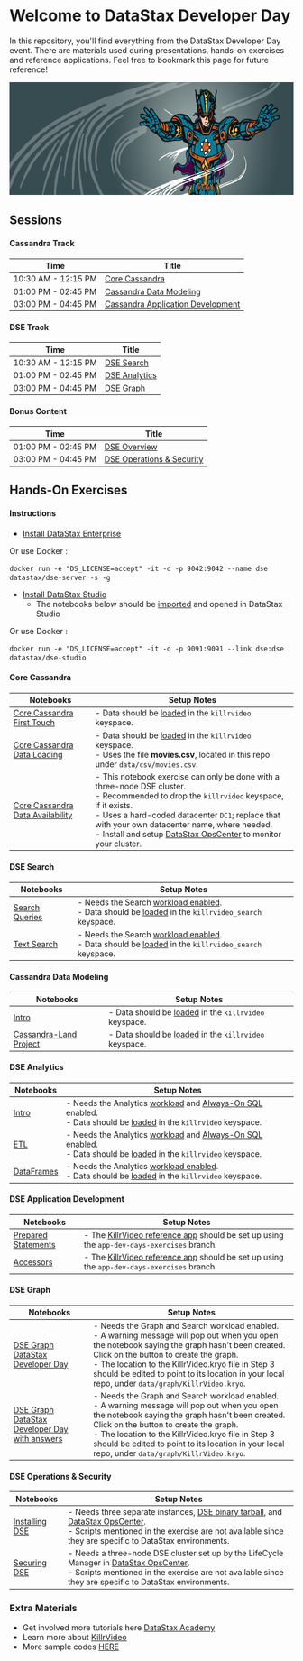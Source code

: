 Welcome to DataStax Developer Day
========================================

In this repository, you'll find everything from the DataStax Developer Day event. There are materials used during presentations, hands-on exercises and reference applications. Feel free to bookmark this page for future reference!

<img src="./img/DeveloperDayBanner.png" height="200" />

## Sessions

#### Cassandra Track
| Time  | Title
|---|---|
| 10:30 AM - 12:15 PM  | [Core Cassandra](https://github.com/DataStax-Academy/developer-day-2018/blob/master/slides/Developer%20Day%20-%20Core%20Cassandra.pdf)  |
| 01:00 PM - 02:45 PM | [Cassandra Data Modeling](https://github.com/DataStax-Academy/developer-day-2018/blob/master/slides/Developer%20Day%20-%20Data%20Modeling.pdf)  |
| 03:00 PM - 04:45 PM | [Cassandra Application Development](https://github.com/DataStax-Academy/developer-day-2018/blob/master/slides/Developer%20Day%20-%20Application%20Development.pdf)  |

#### DSE Track
| Time  | Title
|---|---|
| 10:30 AM - 12:15 PM | [DSE Search](https://github.com/DataStax-Academy/developer-day-2018/blob/master/slides/Developer%20Day%20-%20DSE%20Search.pdf)  |
| 01:00 PM - 02:45 PM | [DSE Analytics](https://github.com/DataStax-Academy/developer-day-2018/blob/master/slides/Developer%20Day%20-%20DSE%20Analytics.pdf)  |
| 03:00 PM - 04:45 PM | [DSE Graph](https://github.com/DataStax-Academy/developer-day-2018/blob/master/slides/Developer%20Day%20-%20DSE%20Graph.pdf)  |

#### Bonus Content
| Time  | Title
|---|---|
| 01:00 PM - 02:45 PM | [DSE Overview](https://github.com/DataStax-Academy/developer-day-2018/blob/master/slides/Developer%20Day%20-%20DSE%20Overview.pdf)  |
| 03:00 PM - 04:45 PM | [DSE Operations & Security](https://github.com/DataStax-Academy/developer-day-2018/blob/master/slides/Developer%20Day%20-%20Operations%20&%20Security.pdf)  |

## Hands-On Exercises

#### Instructions
* [Install DataStax Enterprise](https://docs.datastax.com/en/install/doc/install60/installTOC.html)

Or use Docker :
```
docker run -e "DS_LICENSE=accept" -it -d -p 9042:9042 --name dse datastax/dse-server -s -g
```

* [Install DataStax Studio](https://docs.datastax.com/en/install/doc/install60/installStudio.html)
   - The notebooks below should be [imported](https://docs.datastax.com/en/studio/6.0/studio/importNotebook.html) and opened in DataStax Studio

Or use Docker :
```
docker run -e "DS_LICENSE=accept" -it -d -p 9091:9091 --link dse:dse datastax/dse-studio
```

#### Core Cassandra
| Notebooks | Setup Notes
|---|---|
| [Core Cassandra First Touch](https://github.com/DataStax-Academy/developer-day-2018/blob/master/notebooks/Core_Cassandra_First_Touch.studio-nb.tar) | - Data should be [loaded](https://github.com/DataStax-Academy/developer-day-2018/tree/master/setup/load-data) in the `killrvideo` keyspace.
| [Core Cassandra Data Loading](https://github.com/DataStax-Academy/developer-day-2018/blob/master/notebooks/Core_Cassandra_Data_Loading_DataStax_Developer_Day.studio-nb.tar) | - Data should be [loaded](https://github.com/DataStax-Academy/developer-day-2018/tree/master/setup/load-data) in the `killrvideo` keyspace.<br> - Uses the file **movies.csv**, located in this repo under `data/csv/movies.csv`.
| [Core Cassandra Data Availability](https://github.com/DataStax-Academy/developer-day-2018/blob/master/notebooks/Core_Cassandra_Data_Availability_DataStax_Developer_Day.studio-nb.tar) | - This notebook exercise can only be done with a three-node DSE cluster.<br> - Recommended to drop the `killrvideo` keyspace, if it exists.<br>- Uses a hard-coded datacenter `DC1`; replace that with your own datacenter name, where needed.<br> - Install and setup [DataStax OpsCenter](https://docs.datastax.com/en/install/doc/install60/opscInstallOpsc.html) to monitor your cluster.

#### DSE Search
| Notebooks | Setup Notes
|---|---|
| [Search Queries](https://github.com/DataStax-Academy/developer-day-2018/blob/master/notebooks/DSE_Search_Search_Queries_DataStax_Developer_Day.studio-nb.tar) | - Needs the Search [workload enabled](https://github.com/DataStax-Academy/developer-day-2018/tree/master/setup/enable-workload).<br>  - Data should be [loaded](https://github.com/DataStax-Academy/developer-day-2018/tree/master/setup/load-data) in the `killrvideo_search` keyspace.
| [Text Search](https://github.com/DataStax-Academy/developer-day-2018/blob/master/notebooks/DSE_Search_Text_Search_DataStax_Developer_Day.studio-nb.tar) | - Needs the Search [workload enabled](https://github.com/DataStax-Academy/developer-day-2018/tree/master/setup/enable-workload).<br> - Data should be [loaded](https://github.com/DataStax-Academy/developer-day-2018/tree/master/setup/load-data) in the `killrvideo_search` keyspace.

#### Cassandra Data Modeling
| Notebooks | Setup Notes
|---|---|
| [Intro](https://github.com/DataStax-Academy/developer-day-2018/blob/master/notebooks/Data_Modeling_Data_Modeling_Intro_DataStax_Developer_Day.studio-nb.tar) | - Data should be [loaded](https://github.com/DataStax-Academy/developer-day-2018/tree/master/setup/load-data) in the `killrvideo` keyspace.
| [Cassandra-Land Project](https://github.com/DataStax-Academy/developer-day-2018/blob/master/notebooks/Data_Modeling_Cassandra-Land_Project.studio-nb.tar) | - Data should be [loaded](https://github.com/DataStax-Academy/developer-day-2018/tree/master/setup/load-data) in the `killrvideo` keyspace.

#### DSE Analytics
| Notebooks | Setup Notes
|---|---|
| [Intro](https://github.com/DataStax-Academy/developer-day-2018/blob/master/notebooks/DSE_Analytics_Intro_DataStax_Developer_Day.studio-nb.tar) | - Needs the Analytics [workload](https://github.com/DataStax-Academy/developer-day-2018/tree/master/setup/enable-workload) and [Always-On SQL](https://github.com/DataStax-Academy/developer-day-2018/blob/master/setup/enable-AOSS) enabled.<br> - Data should be [loaded](https://github.com/DataStax-Academy/developer-day-2018/tree/master/setup/load-data) in the `killrvideo` keyspace.
| [ETL](https://github.com/DataStax-Academy/developer-day-2018/blob/master/notebooks/DSE_Analytics_ETL.studio-nb.tar) | - Needs the Analytics [workload](https://github.com/DataStax-Academy/developer-day-2018/tree/master/setup/enable-workload) and [Always-On SQL](https://github.com/DataStax-Academy/developer-day-2018/blob/master/setup/enable-AOSS) enabled. <br> - Data should be [loaded](https://github.com/DataStax-Academy/developer-day-2018/tree/master/setup/load-data) in the `killrvideo` keyspace.
| [DataFrames](https://github.com/DataStax-Academy/developer-day-2018/blob/master/notebooks/DSE_Analytics_DataFrames_DataStax_Developer_Day.studio-nb.tar) | - Needs the Analytics [workload enabled](https://github.com/DataStax-Academy/developer-day-2018/tree/master/setup/enable-workload). <br> - Data should be [loaded](https://github.com/DataStax-Academy/developer-day-2018/tree/master/setup/load-data) in the `killrvideo` keyspace.

#### DSE Application Development
| Notebooks | Setup Notes
|---|---|
| [Prepared Statements](https://github.com/DataStax-Academy/developer-day-2018/blob/master/notebooks/DSE_Application_Development_Prepared_Statements.studio-nb.tar) | - The [KillrVideo reference app](https://killrvideo.github.io/docs/languages/java/) should be set up using the `app-dev-days-exercises` branch.
| [Accessors](https://github.com/DataStax-Academy/developer-day-2018/blob/master/notebooks/DSE_Application_Development_Accessors.studio-nb.tar) | - The [KillrVideo reference app](https://killrvideo.github.io/docs/languages/java/) should be set up using the `app-dev-days-exercises` branch.

#### DSE Graph
| Notebooks | Setup Notes
|---|---|
| [DSE Graph DataStax Developer Day](https://github.com/DataStax-Academy/developer-day-2018/blob/master/notebooks/DSE_Graph_DataStax_Developer_Day.studio-nb.tar) | - Needs the Graph and Search workload enabled. <br> - A warning message will pop out when you open the notebook saying the graph hasn't been created. Click on the button to create the graph.<br> - The location to the KillrVideo.kryo file in Step 3 should be edited to point to its location in your local repo, under `data/graph/KillrVideo.kryo`.
| [DSE Graph DataStax Developer Day with answers](https://github.com/DataStax-Academy/developer-day-2018/blob/master/notebooks/DSE_Graph_DataStax_Developer_Day_with_answers.studio-nb.tar) | - Needs the Graph and Search workload enabled. <br> - A warning message will pop out when you open the notebook saying the graph hasn't been created. Click on the button to create the graph.<br> - The location to the KillrVideo.kryo file in Step 3 should be edited to point to its location in your local repo, under `data/graph/KillrVideo.kryo`.

#### DSE Operations & Security
| Notebooks | Setup Notes
|---|---|
| [Installing DSE](https://github.com/DataStax-Academy/developer-day-2018/blob/master/notebooks/DSE_Operations_Security_Installing_DSE_DataStax_Developer_Day.studio-nb.tar) | - Needs three separate instances, [DSE binary tarball](https://docs.datastax.com/en/install/doc/install60/installTARdse.html#installTARdse__specific60version), and [DataStax OpsCenter](https://docs.datastax.com/en/install/doc/install60/opscInstallOpsc.html).<br> - Scripts mentioned in the exercise are not available since they are specific to DataStax environments.
| [Securing DSE](https://github.com/DataStax-Academy/developer-day-2018/blob/master/notebooks/DSE_Operations_Security_Securing_DSE_DataStax_Developer_Day.studio-nb.tar) | - Needs a three-node DSE cluster set up by the LifeCycle Manager in [DataStax OpsCenter](https://docs.datastax.com/en/install/doc/install60/opscInstallOpsc.html).<br> - Scripts mentioned in the exercise are not available since they are specific to DataStax environments.

### Extra Materials

* Get involved more tutorials here [DataStax Academy](https://academy.datastax.com/)
* Learn more about [KillrVideo](https://github.com/killrvideo)
* More sample codes [HERE](https://github.com/DataStaxCodeSamples)
